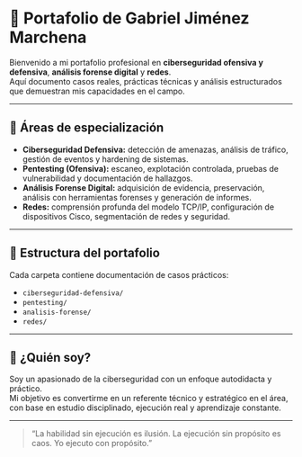 # 🧠 Portafolio de Gabriel Jiménez Marchena

Bienvenido a mi portafolio profesional en **ciberseguridad ofensiva y defensiva**, **análisis forense digital** y **redes**.  
Aquí documento casos reales, prácticas técnicas y análisis estructurados que demuestran mis capacidades en el campo.

---

## 🔐 Áreas de especialización

- **Ciberseguridad Defensiva:** detección de amenazas, análisis de tráfico, gestión de eventos y hardening de sistemas.
- **Pentesting (Ofensiva):** escaneo, explotación controlada, pruebas de vulnerabilidad y documentación de hallazgos.
- **Análisis Forense Digital:** adquisición de evidencia, preservación, análisis con herramientas forenses y generación de informes.
- **Redes:** comprensión profunda del modelo TCP/IP, configuración de dispositivos Cisco, segmentación de redes y seguridad.

---

## 📂 Estructura del portafolio

Cada carpeta contiene documentación de casos prácticos:

- `ciberseguridad-defensiva/`
- `pentesting/`
- `analisis-forense/`
- `redes/`

---

## 🧩 ¿Quién soy?

Soy un apasionado de la ciberseguridad con un enfoque autodidacta y práctico.  
Mi objetivo es convertirme en un referente técnico y estratégico en el área, con base en estudio disciplinado, ejecución real y aprendizaje constante.

---

> “La habilidad sin ejecución es ilusión. La ejecución sin propósito es caos. Yo ejecuto con propósito.”
